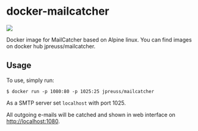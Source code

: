 # docker-mailcatcher

[![](https://badge.imagelayers.io/jpreuss/mailcatcher:latest.svg)](https://imagelayers.io/?images=jpreuss/mailcatcher:latest)

Docker image for MailCatcher based on Alpine linux. You can find images on docker hub jpreuss/mailcatcher.

## Usage

To use, simply run:

```shell
$ docker run -p 1080:80 -p 1025:25 jpreuss/mailcatcher
```

As a SMTP server set `localhost` with port 1025.

All outgoing e-mails will be catched and shown in web interface on [http://localhost:1080](http://localhost:1080).
